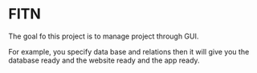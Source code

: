 # FITN
The goal fo this project is to manage project through GUI.

For example, you specify data base and relations then it will give you the database ready and the website ready and the app ready.